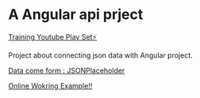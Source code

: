# A Angular api prject 

[Training Youtube Play Set⚡️](http://y2u.be/f_r8SkLWgBI)


Project about connecting json data with Angular project.


[Data come form : JSONPlaceholder](https://jsonplaceholder.typicode.com/)


[Online Wokring Example!!](shorturl.at/fsBK4)
